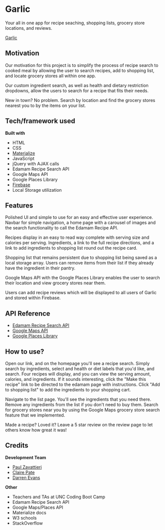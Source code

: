 # Garlic

Your all in one app for recipe seaching, shopping lists, grocery store locations, and reviews.

[Garlic](https://darrenrevans10.github.io/Garlic/)

## Motivation

Our motivation for this project is to simplify the process of recipe search to cooked meal by allowing the user to search recipes, add to shopping list, and locate grocery stores all within one app. 

Our custom ingredient search, as well as health and dietary restriction dropdowns, allow the users to search for a recipe that fits their needs. 

New in town? No problem. Search by location and find the grocery stores nearest you to by the items on your list.

## Tech/framework used

<b>Built with</b>
- HTML
- CSS
- [Materialize](http://materializecss.com/)
- JavaScript
- jQuery with AJAX calls
- Edamam Recipe Search API
- Google Maps API
- Google Places Library
- [Firebase](https://firebase.google.com/)
- Local Storage utilization

## Features

Polished UI and simple to use for an easy and effective user experience. Navbar for simple navigation, a home page with a carousel of images and the search functionality to call the Edamam Recipe API. 

Recipes display in an easy to read way complete with serving size and calories per serving. Ingredients, a link to the full recipe directions, and a link to add ingredients to shopping list round out the recipe card.

Shopping list that remains persistent due to shopping list being saved as a local storage array. Users can remove items from their list if they already have the ingredient in their pantry.

Google Maps API with the Google Places Library enables the user to search their location and view grocery stores near them.

Users can add recipe reviews which will be displayed to all users of Garlic and stored within Firebase.

## API Reference

- [Edamam Recipe Search API](https://developer.edamam.com/edamam-docs-recipe-api)
- [Google Maps API](https://developers.google.com/maps/documentation/)
- [Google Places Library](https://developers.google.com/maps/documentation/javascript/places)

## How to use?

Open our link, and on the homepage you'll see a recipe search. Simply search by ingredients, select and health or diet labels that you'd like, and search. Four recipes will display, and you can view the serving amount, calories, and ingredients. If it sounds interesting, click the "Make this recipe" link to be directed to the edamam page with instructions. Click "Add to shopping list" to add the ingredients to your shopping cart.

Navigate to the list page. You'll see the ingredients that you need there. Remove any ingredients from the list if you don't need to buy them. Search for grocery stores near you by using the Google Maps grocery store search feature that we implemented.

Made a recipe? Loved it? Leave a 5 star review on the review page to let others know how great it was!


## Credits

<b>Development Team</b>
- [Paul Zavattieri](https://github.com/paulz92)
- [Claire Pate](https://github.com/lcpate)
- [Darren Evans](https://github.com/darrenrevans10)

<b>Other</b>
- Teachers and TAs at UNC Coding Boot Camp
- Edamam Recipe Search API
- Google Maps/Places API
- Materialize docs
- W3 schools
- StackOverflow
